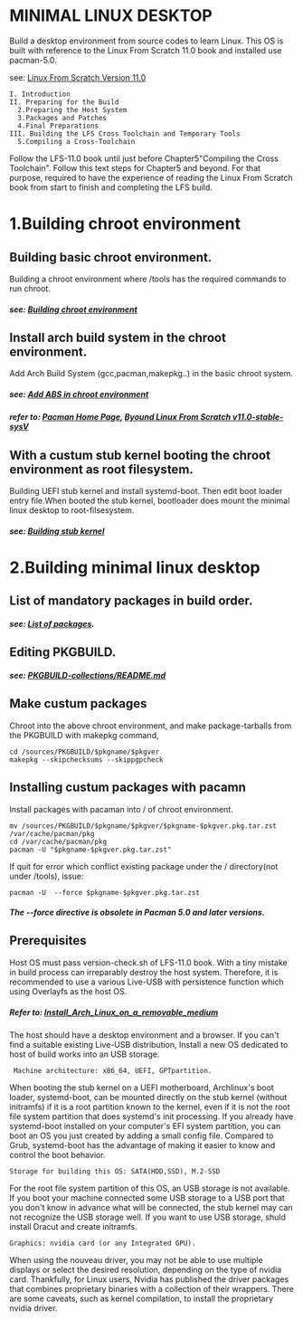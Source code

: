 # MINIMAL LINUX DESKTOP
Build a desktop environment from source codes to learn Linux. 
This OS is built with reference to the Linux From Scratch 11.0 book and installed use pacman-5.0. 

see: [Linux From Scratch Version 11.0](https://www.linuxfromscratch.org/lfs/view/stable/)

	I. Introduction
	II. Preparing for the Build
	  2.Preparing the Host System
	  3.Packages and Patches
	  4.Final Preparations
	III. Building the LFS Cross Toolchain and Temporary Tools
	  5.Compiling a Cross-Toolchain

Follow the LFS-11.0 book until just before Chapter5"Compiling the Cross Toolchain". 
Follow this text steps for Chapter5 and beyond.
For that purpose, required to have the experience of reading the Linux From Scratch book from start to finish and completing the LFS build. 

# 1.Building chroot environment

## Building basic chroot environment.
Building a chroot environment where /tools has the required commands to run chroot.
##### see: [Building chroot environment](Building%20chroot%20environment.md)

## Install arch build system in the chroot environment.
Add Arch Build System (gcc,pacman,makepkg..) in the basic chroot system. 
##### see: [Add ABS in chroot environment](Add%20ABS%20in%20chroot%20environment.md)

##### refer to: [Pacman Home Page](https://archlinux.org/pacman/), [Byound Linux From Scratch v11.0-stable-sysV](https://www.linuxfromscratch.org/blfs/downloads/stable/BLFS-BOOK-11.0-nochunks.html)

## With a custum stub kernel booting the chroot environment as root filesystem.
Building UEFI stub kernel and install systemd-boot. Then edit boot loader entry file.When booted the stub kernel,
bootloader does mount the minimal linux desktop to root-filsesystem.
##### see: [Building stub kernel](Building%20stub%20kernel.md) 

# 2.Building minimal linux desktop

## List of mandatory packages in build order.
##### see: [List of packages](List%20of%20mandatory%20packages).

## Editing PKGBUILD.
##### see: [PKGBUILD-collections/README.md](PKGBUILD-collections/README.md)

## Make custum packages
Chroot into the above chroot environment, and make package-tarballs from the PKGBUILD with makepkg command,

    cd /sources/PKGBUILD/$pkgname/$pkgver
    makepkg --skipchecksums --skippgpcheck

## Installing custum packages with pacamn
Install packages with pacaman into / of chroot environment.

    mv /sources/PKGBUILD/$pkgname/$pkgver/$pkgname-$pkgver.pkg.tar.zst /var/cache/pacman/pkg
    cd /var/cache/pacman/pkg
    pacman -U "$pkgname-$pkgver.pkg.tar.zst"

If quit for error which conflict existing package under the / directory(not under /tools),  issue:

    pacman -U  --force $pkgname-$pkgver.pkg.tar.zst
##### The --force directive is obsolete in Pacman 5.0 and later versions. 
		
## Prerequisites
Host OS must pass version-check.sh of LFS-11.0 book. With a tiny mistake in build process can irreparably destroy the host system. Therefore, it is recommended to use a various Live-USB with persistence function which using Overlayfs as the host OS.
##### Refer to: [Install_Arch_Linux_on_a_removable_medium](https://wiki.archlinux.org/title/Install_Arch_Linux_on_a_removable_medium)

The host should have a desktop environment and a browser. If you can't find a suitable existing Live-USB distribution, Install a new OS dedicated to host of build works into an USB storage.

     Machine architecture: x86_64, UEFI, GPTpartition.

When booting the stub kernel on a UEFI motherboard, Archlinux's boot loader, systemd-boot, can be mounted directly on the stub kernel (without initramfs) if it is a root partition known to the kernel, even if it is not the root file system partition that does systemd's init processing. If you already have systemd-boot installed on your computer's EFI system partition, you can boot an OS you just created by adding a small config file. Compared to Grub, systemd-boot has the advantage of making it easier to know and control the boot behavior. 
    
    Storage for building this OS: SATA(HDD,SSD), M.2-SSD

For the root file system partition of this OS, an USB storage is not available. If you boot your machine connected some USB storage to a USB port that you don't know in advance what will be connected, the stub kernel may can not recognize the USB storage well. If you want to use USB storage, shuld install Dracut and create initramfs.

    Graphics: nvidia card (or any Integrated GPU).

When using the nouveau driver, you may not be able to use multiple displays or select the desired resolution, depending on the type of nvidia card. Thankfully, for Linux users, Nvidia has published the driver packages that combines proprietary binaries with a collection of their wrappers. There are some caveats, such as kernel compilation, to install the proprietary nvidia driver. 
